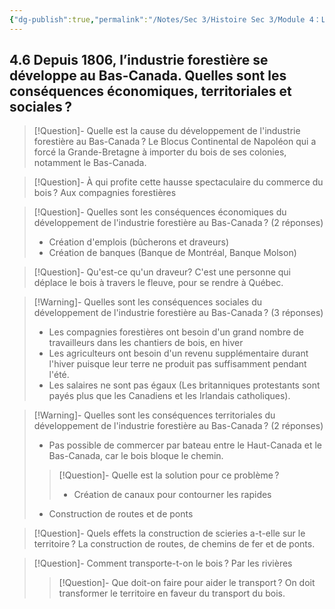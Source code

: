 ```yaml
---
{"dg-publish":true,"permalink":"/Notes/Sec 3/Histoire Sec 3/Module 4：Les revendications et la montée du nationalisme canadien et anglais/4.6 L’industrie forestière au Bas-Canada 1806 /"}
---
```



## 4.6 Depuis 1806, l’industrie forestière se développe au Bas-Canada. Quelles sont les conséquences économiques, territoriales et sociales ?

>[!Question]- Quelle est la cause du développement de l'industrie forestière au Bas-Canada ?
>Le Blocus Continental de Napoléon qui a forcé la Grande-Bretagne à importer du bois de ses colonies, notamment le Bas-Canada.

>[!Question]- À qui profite cette hausse spectaculaire du commerce du bois ?
>Aux compagnies forestières

>[!Question]- Quelles sont les conséquences économiques du développement de l'industrie forestière au Bas-Canada ? (2 réponses)
>- Création d'emplois (bûcherons et draveurs)
>- Création de banques (Banque de Montréal, Banque Molson)

>[!Question]- Qu'est-ce qu'un draveur?
>C'est une personne qui déplace le bois à travers le fleuve, pour se rendre à Québec.

>[!Warning]- Quelles sont les conséquences sociales du développement de l'industrie forestière au Bas-Canada ? (3 réponses)
>- Les compagnies forestières ont besoin d'un grand nombre de travailleurs dans les chantiers de bois, en hiver
>- Les agriculteurs ont besoin d'un revenu supplémentaire durant l'hiver puisque leur terre ne produit pas suffisamment pendant l'été.
>- Les salaires ne sont pas égaux (Les britanniques protestants sont payés plus que les Canadiens et les Irlandais catholiques).

>[!Warning]- Quelles sont les conséquences territoriales du développement de l'industrie forestière au Bas-Canada ? (2 réponses)
>- Pas possible de commercer par bateau entre le Haut-Canada et le Bas-Canada, car le bois bloque le chemin.
>>[!Question]- Quelle est la solution pour ce problème ?
>>- Création de canaux pour contourner les rapides
>- Construction de routes et de ponts

>[!Question]- Quels effets la construction de scieries a-t-elle sur le territoire ?
>La construction de routes, de chemins de fer et de ponts.

>[!Question]- Comment transporte-t-on le bois ?
>Par les rivières
>>[!Question]- Que doit-on faire pour aider le transport ?
>>On doit transformer le territoire en faveur du transport du bois.

